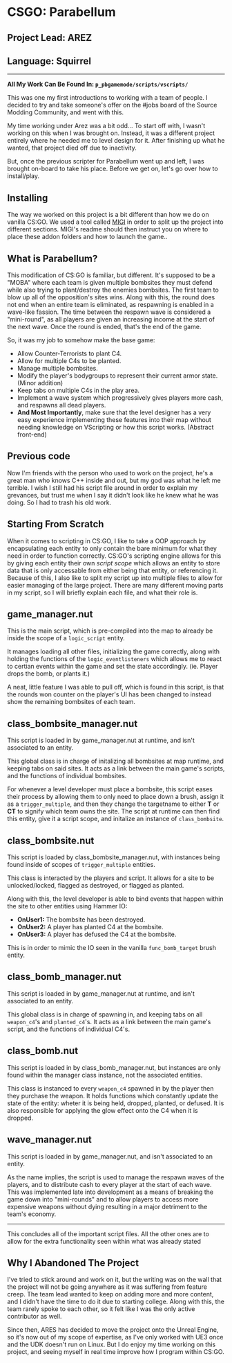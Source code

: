 # CSGO: Parabellum
## Project Lead: AREZ
## Language: Squirrel
---

**All My Work Can Be Found In: `p_pbgamemode/scripts/vscripts/`**

This was one my first introductions to working with a team of people. I decided to try and take someone's offer on the #jobs board of the Source Modding Community, and went with this.

My time working under Arez was a bit odd... To start off with, I wasn't working on this when I was brought on. Instead, it was a different project entirely where he needed me to level design for it. After finishing up what he wanted, that project died off due to inactivity.

But, once the previous scripter for Parabellum went up and left, I was brought on-board to take his place. Before we get on, let's go over how to install/play.

## Installing
The way we worked on this project is a bit different than how we do on vanilla CS:GO. We used a tool called [MIGI](https://github.com/ZooLSmith/MIGI3) in order to split up the project into different sections. MIGI's readme should then instruct you on where to place these addon folders and how to launch the game..

## What is Parabellum?
This modification of CS:GO is familiar, but different. It's supposed to be a "MOBA" where each team is given multiple bombsites they must defend while also trying to plant/destroy the enemies bombsites. The first team to blow up all of the opposition's sites wins. Along with this, the round does not end when an entire team is eliminated, as respawning is enabled in a wave-like fassion. The time between the respawn wave is considered a "mini-round", as all players are given an increasing income at the start of the next wave. Once the round is ended, that's the end of the game.

So, it was my job to somehow make the base game:
* Allow Counter-Terrorists to plant C4.
* Allow for multiple C4s to be planted.
* Manage multiple bombsites.
* Modify the player's bodygroups to represent their current armor state. (Minor addition)
* Keep tabs on multiple C4s in the play area.
* Implement a wave system which progressively gives players more cash, and respawns all dead players.
* **And Most Importantly**, make sure that the level designer has a very easy experience implementing these features into their map without needing knowledge on VScripting or how this script works. (Abstract front-end)

## Previous code
Now I'm friends with the person who used to work on the project, he's a great man who knows C++ inside and out, but my god was what he left me terrible. I wish I still had his script file around in order to explain my grevances, but trust me when I say it didn't look like he knew what he was doing. So I had to trash his old work.

## Starting From Scratch
When it comes to scripting in CS:GO, I like to take a OOP approach by encapsulating each entity to only contain the bare minimum for what they need in order to function correctly. CS:GO's scripting engine allows for this by giving each entity their own *script scope* which allows an entity to store data that is only accessable from either being that entity, or referencing it. Because of this, I also like to split my script up into multiple files to allow for easier managing of the large project. There are many different moving parts in my script, so I will briefly explain each file, and what their role is.


## game\_manager.nut
This is the main script, which is pre-compiled into the map to already be inside the scope of a `logic_script` entity.

It manages loading all other files, initializing the game correctly, along with holding the functions of the `logic_eventlisteners` which allows me to react to certian events within the game and set the state accordingly. (ie. Player drops the bomb, or plants it.)

A neat, little feature I was able to pull off, which is found in this script, is that the rounds won counter on the player's UI has been changed to instead show the remaining bombsites of each team.

## class\_bombsite\_manager.nut
This script is loaded in by game\_manager.nut at runtime, and isn't associated to an entity.

This global class is in charge of initalizing all bombsites at map runtime, and keeping tabs on said sites. It acts as a link between the main game's scripts, and the functions of individual bombsites.

For whenever a level developer must place a bombsite, this script eases their process by allowing them to only need to place down a brush, assign it as a `trigger_multiple`, and then they change the targetname to either **T** or **CT** to signify which team owns the site. The script at runtime can then find this entity, give it a script scope, and initalize an instance of `class_bombsite`.

## class\_bombsite.nut
This script is loaded by class\_bombsite\_manager.nut, with instances being found inside of scopes of `trigger_multiple` entities.

This class is interacted by the players and script. It allows for a site to be unlocked/locked, flagged as destroyed, or flagged as planted.

Along with this, the level developer is able to bind events that happen within the site to other entities using Hammer IO:
* **OnUser1:** The bombsite has been destroyed.
* **OnUser2:** A player has planted C4 at the bombsite.
* **OnUser3:** A player has defused the C4 at the bombsite.

This is in order to mimic the IO seen in the vanilla `func_bomb_target` brush entity.

## class\_bomb\_manager.nut
This script is loaded in by game\_manager.nut at runtime, and isn't associated to an entity.

This global class is in charge of spawning in, and keeping tabs on all `weapon_c4`'s and `planted_c4`'s. It acts as a link between the main game's script, and the functions of individual C4's.

## class\_bomb.nut
This script is loaded in by class\_bomb\_manager.nut, but instances are only found within the manager class instance, not the associated entities.

This class is instanced to every `weapon_c4` spawned in by the player then they purchase the weapon. It holds functions which constantly update the state of the entity: wheter it is being held, dropped, planted, or defused. It is also responsible for applying the glow effect onto the C4 when it is dropped.

## wave\_manager.nut
This script is loaded in by game\_manager.nut, and isn't associated to an entity.

As the name implies, the script is used to manage the respawn waves of the players, and to distribute cash to every player at the start of each wave. This was implemented late into development as a means of breaking the game down into "mini-rounds" and to allow players to access more expensive weapons without dying resulting in a major detriment to the team's economy.

---

This concludes all of the important script files. All the other ones are to allow for the extra functionality seen within what was already stated

## Why I Abandoned The Project
I've tried to stick around and work on it, but the writing was on the wall that the project will not be going anywhere as it was suffering from feature creep. The team lead wanted to keep on adding more and more content, and I didn't have the time to do it due to starting college. Along with this, the team rarely spoke to each other, so it felt like I was the only active contributor as well.

Since then, ARES has decided to move the project onto the Unreal Engine, so it's now out of my scope of expertise, as I've only worked with UE3 once and the UDK doesn't run on Linux. But I do enjoy my time working on this project, and seeing myself in real time improve how I program within CS:GO.

